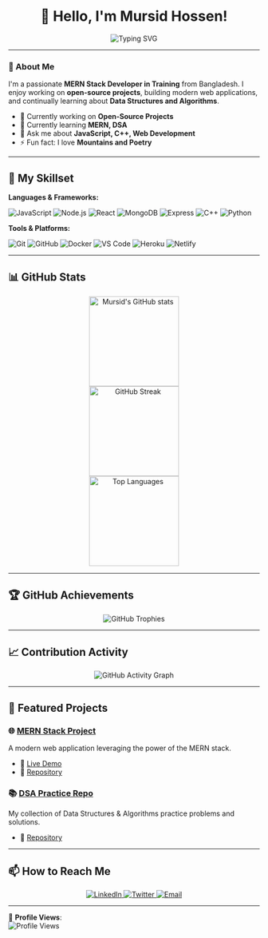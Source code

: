 <h1 align="center">👋 Hello, I'm Mursid Hossen!</h1>

<p align="center">
  <img src="https://readme-typing-svg.herokuapp.com?font=JetBrains+Mono&color=%23FF5733&lines=MERN+Stack+Developer;Open+Source+Contributor;Web+Development+Enthusiast;Learning+Data+Structures+%26+Algorithms" alt="Typing SVG" />
</p>

---

### 🌟 About Me

I'm a passionate **MERN Stack Developer in Training** from Bangladesh. I enjoy working on **open-source projects**, building modern web applications, and continually learning about **Data Structures and Algorithms**.

- 🔭 Currently working on **Open-Source Projects**
- 🌱 Currently learning **MERN, DSA**
- 💬 Ask me about **JavaScript, C++, Web Development**
- ⚡ Fun fact: I love **Mountains and Poetry**

---

## 🚀 My Skillset

**Languages & Frameworks:**

![JavaScript](https://img.shields.io/badge/JavaScript-%23323330?style=flat&logo=javascript&logoColor=%23F7DF1E)
![Node.js](https://img.shields.io/badge/Node.js-339933?style=flat&logo=nodedotjs&logoColor=white)
![React](https://img.shields.io/badge/React-20232A?style=flat&logo=react&logoColor=61DAFB)
![MongoDB](https://img.shields.io/badge/MongoDB-4EA94B?style=flat&logo=mongodb&logoColor=white)
![Express](https://img.shields.io/badge/Express.js-404D59?style=flat)
![C++](https://img.shields.io/badge/C++-blue?style=flat&logo=c%2B%2B&logoColor=white)
![Python](https://img.shields.io/badge/Python-FFD43B?style=flat&logo=python&logoColor=blue)

**Tools & Platforms:**

![Git](https://img.shields.io/badge/Git-%23F05033.svg?style=flat&logo=git&logoColor=white)
![GitHub](https://img.shields.io/badge/GitHub-%23121011.svg?style=flat&logo=github&logoColor=white)
![Docker](https://img.shields.io/badge/Docker-%230db7ed.svg?style=flat&logo=docker&logoColor=white)
![VS Code](https://img.shields.io/badge/Visual_Studio_Code-0078d7?style=flat&logo=visual-studio-code&logoColor=white)
![Heroku](https://img.shields.io/badge/Heroku-%23430098.svg?style=flat&logo=heroku&logoColor=white)
![Netlify](https://img.shields.io/badge/Netlify-%2300C7B7.svg?style=flat&logo=netlify&logoColor=white)

---

## 📊 GitHub Stats

<div align="center">
  <img height="180em" src="https://github-readme-stats.vercel.app/api?username=mursidx&show_icons=true&theme=radical&count_private=true&hide_border=true" alt="Mursid's GitHub stats" style="max-width:100%;"/>
</div>
<div align="center">
  <img height="180em" src="https://github-readme-streak-stats.herokuapp.com?user=mursidx&theme=radical&hide_border=true" alt="GitHub Streak" style="max-width:100%;"/>
</div>
<div align="center">
  <img height="180em" src="https://github-readme-stats.vercel.app/api/top-langs/?username=mursidx&layout=compact&theme=radical&hide_border=true" alt="Top Languages" style="max-width:100%;"/>
</div>

---

## 🏆 GitHub Achievements

<p align="center">
  <img src="https://github-profile-trophy.vercel.app/?username=mursidx&theme=radical&no-frame=true&row=1&column=7" alt="GitHub Trophies"/>
</p>

---

## 📈 Contribution Activity

<p align="center">
  <img src="https://github-readme-activity-graph.vercel.app/graph?username=mursidx&theme=radical&hide_border=true" alt="GitHub Activity Graph"/>
</p>

---

## 🚀 Featured Projects

### 🌐 [MERN Stack Project](https://github.com/mursidx/project-1)
A modern web application leveraging the power of the MERN stack.

- 🔗 [Live Demo](https://your-live-demo.com)
- 📖 [Repository](https://github.com/mursidx/project-1)

### 📚 [DSA Practice Repo](https://github.com/mursidx/project-2)
My collection of Data Structures & Algorithms practice problems and solutions.

- 📖 [Repository](https://github.com/mursidx/project-2)

---

## 📫 How to Reach Me

<p align="center">
  <a href="https://www.linkedin.com/in/mursidx">
    <img src="https://img.shields.io/badge/LinkedIn-%230077B5.svg?style=for-the-badge&logo=linkedin&logoColor=white" alt="LinkedIn" />
  </a>
  <a href="https://twitter.com/your-twitter">
    <img src="https://img.shields.io/badge/Twitter-%231DA1F2.svg?style=for-the-badge&logo=twitter&logoColor=white" alt="Twitter" />
  </a>
  <a href="mailto:your-email@gmail.com">
    <img src="https://img.shields.io/badge/Gmail-%23D14836.svg?style=for-the-badge&logo=gmail&logoColor=white" alt="Email" />
  </a>
</p>

---

👀 **Profile Views**:  
![Profile Views](https://komarev.com/ghpvc/?username=mursidx&color=blue)
